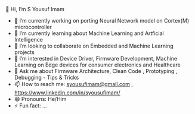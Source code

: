 👋  Hi, I’m S Yousuf Imam
- 🔭 I’m currently working on porting Neural Network model on Cortex(M) microcontroller
- 🌱 I’m currently learning about Machine Learning and Artficial Intelligence 
- 👯 I’m looking to collaborate on Embedded and Machine Learning projects
- 👀 I’m interested in Device Driver, Firmware Development, Machine Learning on Edge devices for consumer electronics and Healthcare
- 💬 Ask me about Firmware Architecture, Clean Code , Prototyping , Debugging - Tips & Tricks
- 📫 How to reach me: syousufimam@gmail.com , https://www.linkedin.com/in/syousufimam/
- 😄 Pronouns: He/Him
- ⚡ Fun fact: ...
